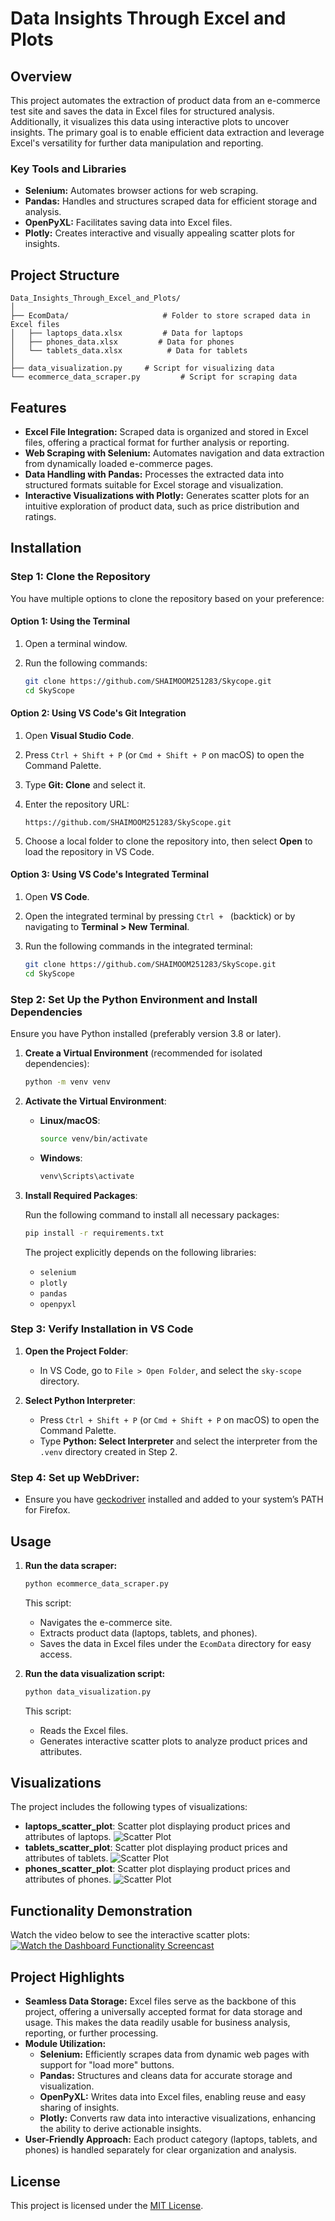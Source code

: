 # Data Insights Through Excel and Plots

## Overview
This project automates the extraction of product data from an e-commerce test site and saves the data in Excel files for structured analysis. Additionally, it visualizes this data using interactive plots to uncover insights. The primary goal is to enable efficient data extraction and leverage Excel's versatility for further data manipulation and reporting.

### Key Tools and Libraries
- **Selenium:** Automates browser actions for web scraping.
- **Pandas:** Handles and structures scraped data for efficient storage and analysis.
- **OpenPyXL:** Facilitates saving data into Excel files.
- **Plotly:** Creates interactive and visually appealing scatter plots for insights.

## Project Structure
```
Data_Insights_Through_Excel_and_Plots/
│
├── EcomData/                     # Folder to store scraped data in Excel files
│   ├── laptops_data.xlsx         # Data for laptops
│   ├── phones_data.xlsx         # Data for phones
│   └── tablets_data.xlsx          # Data for tablets
│
├── data_visualization.py     # Script for visualizing data
└── ecommerce_data_scraper.py         # Script for scraping data
```
## Features
- **Excel File Integration:** Scraped data is organized and stored in Excel files, offering a practical format for further analysis or reporting.
- **Web Scraping with Selenium:** Automates navigation and data extraction from dynamically loaded e-commerce pages.
- **Data Handling with Pandas:** Processes the extracted data into structured formats suitable for Excel storage and visualization.
- **Interactive Visualizations with Plotly:** Generates scatter plots for an intuitive exploration of product data, such as price distribution and ratings.

## Installation

### Step 1: Clone the Repository

You have multiple options to clone the repository based on your preference:

#### Option 1: Using the Terminal
1. Open a terminal window.
2. Run the following commands:

   ```bash
   git clone https://github.com/SHAIMOOM251283/Skycope.git
   cd SkyScope
   ```

#### Option 2: Using VS Code's Git Integration
1. Open **Visual Studio Code**.
2. Press `Ctrl + Shift + P` (or `Cmd + Shift + P` on macOS) to open the Command Palette.
3. Type **Git: Clone** and select it.
4. Enter the repository URL:

   ```
   https://github.com/SHAIMOOM251283/SkyScope.git
   ```

5. Choose a local folder to clone the repository into, then select **Open** to load the repository in VS Code.

#### Option 3: Using VS Code's Integrated Terminal
1. Open **VS Code**.
2. Open the integrated terminal by pressing `Ctrl + ` (backtick) or by navigating to **Terminal > New Terminal**.
3. Run the following commands in the integrated terminal:

   ```bash
   git clone https://github.com/SHAIMOOM251283/SkyScope.git
   cd SkyScope
   ```

### Step 2: Set Up the Python Environment and Install Dependencies

Ensure you have Python installed (preferably version 3.8 or later).

1. **Create a Virtual Environment** (recommended for isolated dependencies):
   
   ```bash
   python -m venv venv
   ```

2. **Activate the Virtual Environment**:
   - **Linux/macOS**:
     ```bash
     source venv/bin/activate
     ```
   - **Windows**:
     ```bash
     venv\Scripts\activate
     ```

3. **Install Required Packages**:

   Run the following command to install all necessary packages:

   ```bash
   pip install -r requirements.txt
   ```
   
   The project explicitly depends on the following libraries:
   - `selenium`
   - `plotly`
   - `pandas`
   - `openpyxl`

### Step 3: Verify Installation in VS Code

1. **Open the Project Folder**:
   - In VS Code, go to `File > Open Folder`, and select the `sky-scope` directory.

2. **Select Python Interpreter**:
   - Press `Ctrl + Shift + P` (or `Cmd + Shift + P` on macOS) to open the Command Palette.
   - Type **Python: Select Interpreter** and select the interpreter from the `.venv` directory created in Step 2.

### Step 4: Set up WebDriver:
   - Ensure you have [geckodriver](https://github.com/mozilla/geckodriver/releases) installed and added to your system’s PATH for Firefox. 

## Usage
1. **Run the data scraper:**
   ```bash
   python ecommerce_data_scraper.py
   ```
   This script:
   - Navigates the e-commerce site.
   - Extracts product data (laptops, tablets, and phones).
   - Saves the data in Excel files under the `EcomData` directory for easy access.

2. **Run the data visualization script:**
   ```bash
   python data_visualization.py
   ```
   This script:
   - Reads the Excel files.
   - Generates interactive scatter plots to analyze product prices and attributes.

## Visualizations
The project includes the following types of visualizations:
- **laptops_scatter_plot**: Scatter plot displaying product prices and attributes of laptops.
![Scatter Plot](https://github.com/SHAIMOOM251283/Data-Insights-Through-Excel-and-Plots/blob/main/ScatterPlot.png)
- **tablets_scatter_plot**: Scatter plot displaying product prices and attributes of tablets.
![Scatter Plot](https://github.com/SHAIMOOM251283/Data-Insights-Through-Excel-and-Plots/blob/main/ScatterPlot.png)
- **phones_scatter_plot**: Scatter plot displaying product prices and attributes of phones. 
![Scatter Plot](https://github.com/SHAIMOOM251283/Data-Insights-Through-Excel-and-Plots/blob/main/ScatterPlot.png)

## Functionality Demonstration
Watch the video below to see the interactive scatter plots:
[![Watch the Dashboard Functionality Screencast](https://img.shields.io/badge/Watch%20Video-Click%20Here-blue)](https://github.com/SHAIMOOM251283/Data-Insights-Through-Excel-and-Plots/blob/main/DashboardScreencast.mp4)

## Project Highlights
- **Seamless Data Storage:** Excel files serve as the backbone of this project, offering a universally accepted format for data storage and usage. This makes the data readily usable for business analysis, reporting, or further processing.
- **Module Utilization:**
  - **Selenium:** Efficiently scrapes data from dynamic web pages with support for "load more" buttons.
  - **Pandas:** Structures and cleans data for accurate storage and visualization.
  - **OpenPyXL:** Writes data into Excel files, enabling reuse and easy sharing of insights.
  - **Plotly:** Converts raw data into interactive visualizations, enhancing the ability to derive actionable insights.
- **User-Friendly Approach:** Each product category (laptops, tablets, and phones) is handled separately for clear organization and analysis.

## License
This project is licensed under the [MIT License](LICENSE).

